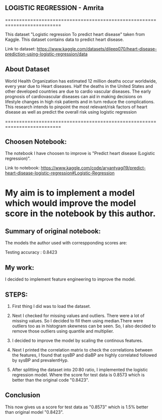 ## LOGISTIC REGRESSION - Amrita

==========================================================================

This dataset "Logistic regression To predict heart disease" taken from Kaggle. This dataset contains data to predict heart disease.

Link to dataset: https://www.kaggle.com/datasets/dileep070/heart-disease-prediction-using-logistic-regression/data


## About Dataset

World Health Organization has estimated 12 million deaths occur worldwide, every year due to Heart diseases. Half the deaths in the United States and other developed countries are due to cardio vascular diseases. The early prognosis of cardiovascular diseases can aid in making decisions on lifestyle changes in high risk patients and in turn reduce the complications. This research intends to pinpoint the most relevant/risk factors of heart disease as well as predict the overall risk using logistic regression


==========================================================================

## Choosen Notebook:

The notebook I have choosen to improve is "Predict heart disease (Logistic regression)".

Link to notebook: https://www.kaggle.com/code/aryantyagi19/predict-heart-disease-logistic-regression#Logistic-Regression

My aim is to implement a model which would improve the model score in the notebook by this author.
==========================================================================

## Summary of original notebook:

The models the author used with correspponding scores are:

Testing accuracy :  0.8423


## My work:

I decided to implement feature engineering to improve the model.


## STEPS:

1) First thing I did was to load the dataset.

2) Next I checked for missing values and outliers.
There were a lot of missing values. So I decided to fill them using median.There were outliers too as in histogram skewness can be seen. So, I also decided to remove those outliers using quantile and multiplier.

3) I decided to improve the model by scaling the continous features.

4) Next I printed the correlation matrix to check the correlations between the features, I found that sysBP and diaBP are highly correlated followed by sysBP and prevalentHyp.

5) After splitting the dataset into 20:80 ratio, I implemented the logistic regression model. Where the score for test data is 0.8573 which is better than the original code "0.8423".


## Conclusion

This now gives us a score for test data as "0.8573" which is 1.5% better than original model "0.8423".